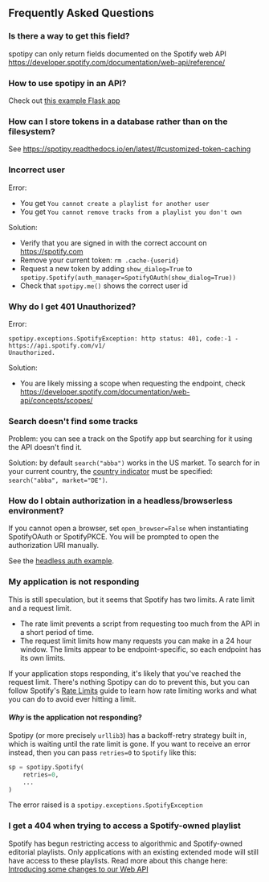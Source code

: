 ## Frequently Asked Questions

### Is there a way to get this field?

spotipy can only return fields documented on the Spotify web API https://developer.spotify.com/documentation/web-api/reference/

### How to use spotipy in an API?

Check out [this example Flask app](examples/app.py)

### How can I store tokens in a database rather than on the filesystem?

See https://spotipy.readthedocs.io/en/latest/#customized-token-caching

### Incorrect user

Error:

 - You get `You cannot create a playlist for another user`
 - You get `You cannot remove tracks from a playlist you don't own`

Solution:

 - Verify that you are signed in with the correct account on https://spotify.com
 - Remove your current token: `rm .cache-{userid}`
 - Request a new token by adding `show_dialog=True` to `spotipy.Spotify(auth_manager=SpotifyOAuth(show_dialog=True))`
 - Check that `spotipy.me()` shows the correct user id

### Why do I get 401 Unauthorized?

Error:

    spotipy.exceptions.SpotifyException: http status: 401, code:-1 - https://api.spotify.com/v1/
    Unauthorized.

Solution:

 - You are likely missing a scope when requesting the endpoint, check
https://developer.spotify.com/documentation/web-api/concepts/scopes/

### Search doesn't find some tracks

Problem: you can see a track on the Spotify app but searching for it using the API doesn't find it.
 
Solution: by default `search("abba")` works in the US market.
To search for in your current country, the [country indicator](https://en.wikipedia.org/wiki/ISO_3166-1_alpha-2)
must be specified: `search("abba", market="DE")`.

### How do I obtain authorization in a headless/browserless environment?

If you cannot open a browser, set `open_browser=False` when instantiating SpotifyOAuth or SpotifyPKCE. You will be
prompted to open the authorization URI manually.  

See the [headless auth example](examples/headless.py).

### My application is not responding

This is still speculation, but it seems that Spotify has two limits. A rate limit and a request limit. 

- The rate limit prevents a script from requesting too much from the API in a short period of time.
- The request limit limits how many requests you can make in a 24 hour window.
The limits appear to be endpoint-specific, so each endpoint has its own limits.

If your application stops responding, it's likely that you've reached the request limit.
There's nothing Spotipy can do to prevent this, but you can follow Spotify's [Rate Limits](https://developer.spotify.com/documentation/web-api/concepts/rate-limits) guide to learn how rate limiting works and what you can do to avoid ever hitting a limit.

#### *Why* is the application not responding?
Spotipy (or more precisely `urllib3`) has a backoff-retry strategy built in, which is waiting until the rate limit is gone.
If you want to receive an error instead, then you can pass `retries=0` to `Spotify` like this:
```python
sp = spotipy.Spotify(
    retries=0,
    ...
)
```
The error raised is a `spotipy.exceptions.SpotifyException`

### I get a 404 when trying to access a Spotify-owned playlist

Spotify has begun restricting access to algorithmic and Spotify-owned editorial playlists.
Only applications with an existing extended mode will still have access to these playlists.
Read more about this change here: [Introducing some changes to our Web API](https://developer.spotify.com/blog/2024-11-27-changes-to-the-web-api)
